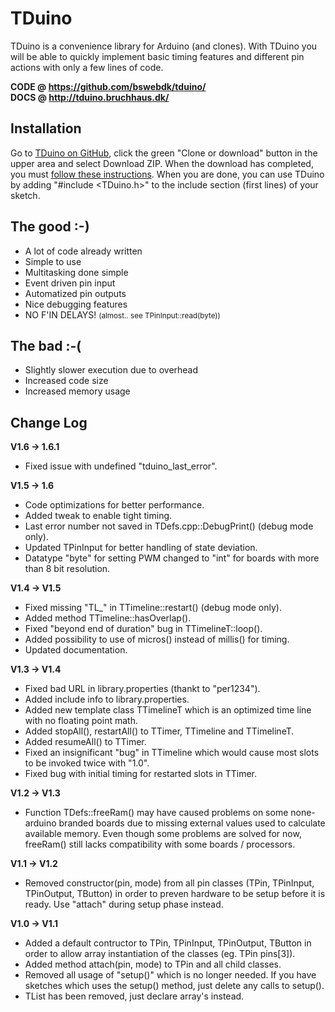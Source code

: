 # TDuino

TDuino is a convenience library for Arduino (and clones). With TDuino you will be able to
quickly implement basic timing features and different pin actions with only a few lines
of code.

__CODE @ https://github.com/bswebdk/tduino/__ <br/>
__DOCS @ http://tduino.bruchhaus.dk/__

## Installation

Go to <a href="https://github.com/bswebdk/tduino/" target="_blank">TDuino on GitHub</a>,
click the green "Clone or download" button in the upper area and select Download ZIP. When
the download has completed, you must <a href="https://www.arduino.cc/en/Guide/Libraries#toc4"
target="_blank">follow these instructions</a>. When you are done, you can use TDuino by
adding "#include <TDuino.h>" to the include section (first lines) of your sketch.

## The good :-)
* A lot of code already written
* Simple to use
* Multitasking done simple
* Event driven pin input
* Automatized pin outputs
* Nice debugging features
* NO F'IN DELAYS! <small>(almost.. see TPinInput::read(byte))</small>

## The bad :-(
* Slightly slower execution due to overhead
* Increased code size
* Increased memory usage

## Change Log
__V1.6 -> 1.6.1__
* Fixed issue with undefined "tduino_last_error".

__V1.5 -> 1.6__
* Code optimizations for better performance.
* Added tweak to enable tight timing.
* Last error number not saved in TDefs.cpp::DebugPrint() (debug mode only).
* Updated TPinInput for better handling of state deviation.
* Datatype "byte" for setting PWM changed to "int" for boards with more than 8 bit resolution.

__V1.4 -> V1.5__
* Fixed missing "TL_" in TTimeline::restart() (debug mode only).
* Added method TTimeline::hasOverlap().
* Fixed "beyond end of duration" bug in TTimelineT::loop().
* Added possibility to use of micros() instead of millis() for timing.
* Updated documentation.

__V1.3 -> V1.4__
* Fixed bad URL in library.properties (thankt to "per1234").
* Added include info to library.properties.
* Added new template class TTimelineT which is an optimized time line with no floating point math.
* Added stopAll(), restartAll() to TTimer, TTimeline and TTimelineT.
* Added resumeAll() to TTimer.
* Fixed an insignificant "bug" in TTimeline which would cause most slots to be invoked twice with "1.0".
* Fixed bug with initial timing for restarted slots in TTimer.

__V1.2 -> V1.3__
* Function TDefs::freeRam() may have caused problems on some none-arduino branded boards due to missing external values used to calculate
  available memory. Even though some problems are solved for now, freeRam() still lacks compatibility with some boards / processors.

__V1.1 -> V1.2__
* Removed constructor(pin, mode) from all pin classes (TPin, TPinInput, TPinOutput,
  TButton) in order to preven hardware to be setup before it is ready. Use "attach"
  during setup phase instead.

__V1.0 -> V1.1__
* Added a default contructor to TPin, TPinInput, TPinOutput, TButton in order to allow array instantiation of the classes (eg. TPin pins[3]).
* Added method attach(pin, mode) to TPin and all child classes.
* Removed all usage of "setup()" which is no longer needed. If you have sketches which uses the setup() method, just delete any calls to setup().
* TList has been removed, just declare array's instead.

